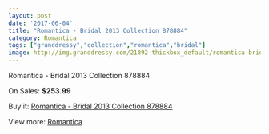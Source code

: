 ```yaml
---
layout: post
date: '2017-06-04'
title: "Romantica - Bridal 2013 Collection 878884"
category: Romantica
tags: ["granddressy","collection","romantica","bridal"]
image: http://img.granddressy.com/21892-thickbox_default/romantica-bridal-2013-collection-878884.jpg
---
```

Romantica - Bridal 2013 Collection 878884

On Sales: **$253.99**
<a href="https://www.granddressy.com/en/romantica/20841-romantica-bridal-2013-collection-878884.html"><amp-img layout="responsive" width="600" height="600" src="//img.granddressy.com/21892-thickbox_default/romantica-bridal-2013-collection-878884.jpg" alt="Romantica - Bridal 2013 Collection 878884 0" /></a>

Buy it: [Romantica - Bridal 2013 Collection 878884](https://www.granddressy.com/en/romantica/20841-romantica-bridal-2013-collection-878884.html "Romantica - Bridal 2013 Collection 878884")

View more: [Romantica](https://www.granddressy.com/en/287-romantica "Romantica")